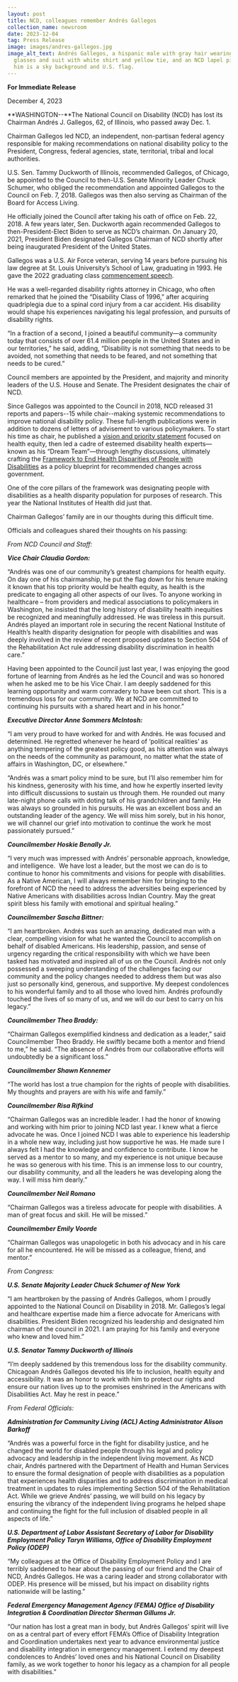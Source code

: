 ```yaml
---
layout: post
title: NCD, colleagues remember Andrés Gallegos
collection_name: newsroom
date: 2023-12-04
tag: Press Release
image: images/andres-gallegos.jpg
image_alt_text: Andrés Gallegos, a hispanic male with gray hair wearing dark
  glasses and suit with white shirt and yellow tie, and an NCD lapel pin. Behind
  him is a sky background and U.S. flag.
---
```

**For Immediate Release**                                                                

December 4, 2023                                     

**WASHINGTON--**The National Council on Disability (NCD) has lost its Chairman Andrés J. Gallegos, 62, of Illinois, who passed away Dec. 1.

Chairman Gallegos led NCD, an independent, non-partisan federal agency responsible for making recommendations on national disability policy to the President, Congress, federal agencies, state, territorial, tribal and local authorities.

U.S. Sen. Tammy Duckworth of Illinois, recommended Gallegos, of Chicago, be appointed to the Council to then-U.S. Senate Minority Leader Chuck Schumer, who obliged the recommendation and appointed Gallegos to the Council on Feb. 7, 2018. Gallegos was then also serving as Chairman of the Board for Access Living.

He officially joined the Council after taking his oath of office on Feb. 22, 2018. A few years later, Sen. Duckworth again recommended Gallegos to then-President-Elect Biden to serve as NCD’s chairman. On January 20, 2021, President Biden designated Gallegos Chairman of NCD shortly after being inaugurated President of the United States.

Gallegos was a U.S. Air Force veteran, serving 14 years before pursuing his law degree at St. Louis University’s School of Law, graduating in 1993. He gave the 2022 graduating class [commencement speech](https://youtu.be/WkYANOLH29A?t=3588).

He was a well-regarded disability rights attorney in Chicago, who often remarked that he joined the “Disability Class of 1996,” after acquiring quadriplegia due to a spinal cord injury from a car accident. His disability would shape his experiences navigating his legal profession, and pursuits of disability rights.

“In a fraction of a second, I joined a beautiful community—a community today that consists of over 61.4 million people in the United States and in our territories,” he said, adding, “Disability is not something that needs to be avoided, not something that needs to be feared, and not something that needs to be cured.”

Council members are appointed by the President, and majority and minority leaders of the U.S. House and Senate. The President designates the chair of NCD.

Since Gallegos was appointed to the Council in 2018, NCD released 31 reports and papers--15 while chair--making systemic recommendations to improve national disability policy. These full-length publications were in addition to dozens of letters of advisement to various policymakers. To start his time as chair, he published a [vision and priority statement](https://ncd.gov/newsroom/2021/vision-and-priority-statement-ncd-chairman-gallegos) focused on health equity, then led a cadre of esteemed disability health experts—known as his “Dream Team”—through lengthy discussions, ultimately crafting the [Framework to End Health Disparities of People with Disabilities](https://ncd.gov/publications/2023/Framework-to-End-Health-Disparities-People-with-Disabilities) as a policy blueprint for recommended changes across government.

One of the core pillars of the framework was designating people with disabilities as a health disparity population for purposes of research. This year the National Institutes of Health did just that.

Chairman Gallegos’ family are in our thoughts during this difficult time.

Officials and colleagues shared their thoughts on his passing:

*From NCD Council and Staff:*

***Vice Chair Claudia Gordon:***

“Andrés was one of our community’s greatest champions for health equity. On day one of his chairmanship, he put the flag down for his tenure making it known that his top priority would be health equity, as health is the predicate to engaging all other aspects of our lives. To anyone working in healthcare – from providers and medical associations to policymakers in Washington, he insisted that the long history of disability health inequities be recognized and meaningfully addressed. He was tireless in this pursuit. Andrés played an important role in securing the recent National Institute of Health’s health disparity designation for people with disabilities and was deeply involved in the review of recent proposed updates to Section 504 of the Rehabilitation Act rule addressing disability discrimination in health care.”

Having been appointed to the Council just last year, I was enjoying the good fortune of learning from Andrés as he led the Council and was so honored when he asked me to be his Vice Chair. I am deeply saddened for this learning opportunity and warm comradery to have been cut short. This is a tremendous loss for our community. We at NCD are committed to continuing his pursuits with a shared heart and in his honor.”

***Executive Director Anne Sommers McIntosh:***

“I am very proud to have worked for and with Andrés. He was focused and determined. He regretted whenever he heard of ‘political realities’ as anything tempering of the greatest policy good, as his attention was always on the needs of the community as paramount, no matter what the state of affairs in Washington, DC, or elsewhere.”

“Andrés was a smart policy mind to be sure, but I’ll also remember him for his kindness, generosity with his time, and how he expertly inserted levity into difficult discussions to sustain us through them. He rounded out many late-night phone calls with doting talk of his grandchildren and family. He was always so grounded in his pursuits. He was an excellent boss and an outstanding leader of the agency. We will miss him sorely, but in his honor, we will channel our grief into motivation to continue the work he most passionately pursued.”

***Councilmember Hoskie Benally Jr.***

“I very much was impressed with Andrés’ personable approach, knowledge, and intelligence.  We have lost a leader, but the most we can do is to continue to honor his commitments and visions for people with disabilities. As a Native American, I will always remember him for bringing to the forefront of NCD the need to address the adversities being experienced by Native Americans with disabilities across Indian Country. May the great spirit bless his family with emotional and spiritual healing.”  

***Councilmember Sascha Bittner:***

“I am heartbroken. Andrés was such an amazing, dedicated man with a clear, compelling vision for what he wanted the Council to accomplish on behalf of disabled Americans. His leadership, passion, and sense of urgency regarding the critical responsibility with which we have been tasked has motivated and inspired all of us on the Council. Andrés not only possessed a sweeping understanding of the challenges facing our community and the policy changes needed to address them but was also just so personally kind, generous, and supportive. My deepest condolences to his wonderful family and to all those who loved him. Andrés profoundly touched the lives of so many of us, and we will do our best to carry on his legacy.”

***Councilmember Theo Braddy:***

“Chairman Gallegos exemplified kindness and dedication as a leader,” said Councilmember Theo Braddy. He swiftly became both a mentor and friend to me,” he said. “The absence of Andrés from our collaborative efforts will undoubtedly be a significant loss.”

***Councilmember Shawn Kennemer***

“The world has lost a true champion for the rights of people with disabilities. My thoughts and prayers are with his wife and family.”

***Councilmember Risa Rifkind***

“Chairman Gallegos was an incredible leader. I had the honor of knowing and working with him prior to joining NCD last year. I knew what a fierce advocate he was. Once I joined NCD I was able to experience his leadership in a whole new way, including just how supportive he was. He made sure I always felt I had the knowledge and confidence to contribute. I know he served as a mentor to so many, and my experience is not unique because he was so generous with his time. This is an immense loss to our country, our disability community, and all the leaders he was developing along the way. I will miss him dearly.”

***Councilmember Neil Romano***

“Chairman Gallegos was a tireless advocate for people with disabilities. A man of great focus and skill. He will be missed.”

***Councilmember Emily Voorde***

“Chairman Gallegos was unapologetic in both his advocacy and in his care for all he encountered. He will be missed as a colleague, friend, and mentor.” 

*From Congress:*

***U.S. Senate Majority Leader Chuck Schumer of New York***

“I am heartbroken by the passing of Andrés Gallegos, whom I proudly appointed to the National Council on Disability in 2018. Mr. Gallegos’s legal and healthcare expertise made him a fierce advocate for Americans with disabilities. President Biden recognized his leadership and designated him chairman of the council in 2021. I am praying for his family and everyone who knew and loved him.”

***U.S. Senator Tammy Duckworth of Illinois***

“I’m deeply saddened by this tremendous loss for the disability community. Chicagoan Andrés Gallegos devoted his life to inclusion, health equity and accessibility. It was an honor to work with him to protect our rights and ensure our nation lives up to the promises enshrined in the Americans with Disabilities Act. May he rest in peace.”

*From Federal Officials:*

***Administration for Community Living (ACL) Acting Administrator Alison Barkoff***

“Andrés was a powerful force in the fight for disability justice, and he changed the world for disabled people through his legal and policy advocacy and leadership in the independent living movement. As NCD chair, Andrés partnered with the Department of Health and Human Services to ensure the formal designation of people with disabilities as a population that experiences health disparities and to address discrimination in medical treatment in updates to rules implementing Section 504 of the Rehabilitation Act. While we grieve Andrés’ passing, we will build on his legacy by ensuring the vibrancy of the independent living programs he helped shape and continuing the fight for the full inclusion of disabled people in all aspects of life.”

***U.S. Department of Labor Assistant Secretary of Labor for Disability Employment Policy Taryn Williams, Office of Disability Employment Policy (ODEP)***

“My colleagues at the Office of Disability Employment Policy and I are terribly saddened to hear about the passing of our friend and the Chair of NCD, Andrés Gallegos. He was a caring leader and strong collaborator with ODEP. His presence will be missed, but his impact on disability rights nationwide will be lasting.” 

***Federal Emergency Management Agency (FEMA) Office of Disability Integration & Coordination Director Sherman Gillums Jr.***

“Our nation has lost a great man in body, but Andrès Gallegos’ spirit will live on as a central part of every effort FEMA’s Office of Disability Integration and Coordination undertakes next year to advance environmental justice and disability integration in emergency management. I extend my deepest condolences to Andrès’ loved ones and his National Council on Disability family, as we work together to honor his legacy as a champion for all people with disabilities.”